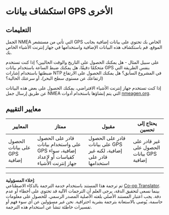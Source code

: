 <!--
CO_OP_TRANSLATOR_METADATA:
{
  "original_hash": "bded364fc06ce37d7a76aed3be1ba73a",
  "translation_date": "2025-08-27T00:49:08+00:00",
  "source_file": "3-transport/lessons/1-location-tracking/assignment.md",
  "language_code": "ar"
}
-->
# استكشاف بيانات GPS الأخرى

## التعليمات

الجمل NMEA التي تأتي من مستشعر GPS الخاص بك تحتوي على بيانات إضافية بجانب الموقع. قم باستكشاف هذه البيانات الإضافية واستخدامها في جهاز إنترنت الأشياء الخاص بك.

على سبيل المثال - هل يمكنك الحصول على التاريخ والوقت الحاليين؟ إذا كنت تستخدم متحكمًا دقيقًا، هل يمكنك ضبط الساعة باستخدام بيانات GPS بنفس الطريقة التي ضبطتها باستخدام إشارات NTP في المشروع السابق؟ هل يمكنك الحصول على الارتفاع (ارتفاعك عن مستوى سطح البحر)، أو سرعتك الحالية؟

إذا كنت تستخدم جهاز إنترنت الأشياء الافتراضي، يمكنك الحصول على بعض هذه البيانات عن طريق إرسال جمل NMEA التي يتم إنشاؤها باستخدام أدوات [nmeagen.org](https://www.nmeagen.org).

## معايير التقييم

| المعايير | ممتاز | مقبول | يحتاج إلى تحسين |
| -------- | ------ | ------ | --------------- |
| الحصول على بيانات GPS إضافية | قادر على الحصول على واستخدام بيانات GPS إضافية، سواء كقياسات أو لإعداد جهاز إنترنت الأشياء | قادر على الحصول على بيانات GPS إضافية، لكنه غير قادر على استخدامها | غير قادر على الحصول على بيانات GPS إضافية |

---

**إخلاء المسؤولية**:  
تم ترجمة هذا المستند باستخدام خدمة الترجمة بالذكاء الاصطناعي [Co-op Translator](https://github.com/Azure/co-op-translator). بينما نسعى لتحقيق الدقة، يرجى العلم أن الترجمات الآلية قد تحتوي على أخطاء أو عدم دقة. يجب اعتبار المستند الأصلي بلغته الأصلية المصدر الرسمي. للحصول على معلومات حاسمة، يُوصى بالاستعانة بترجمة بشرية احترافية. نحن غير مسؤولين عن أي سوء فهم أو تفسيرات خاطئة تنشأ عن استخدام هذه الترجمة.